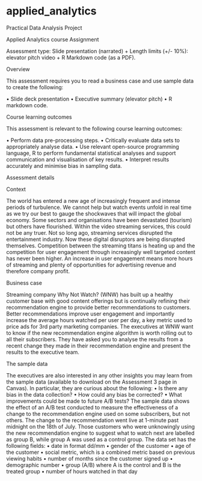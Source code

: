 # applied_analytics

Practical Data Analysis Project

Applied Analytics course Assignment

Assessment type: Slide presentation (narrated) + Length limits (+/- 10%): elevator pitch video + R Markdown code (as a PDF).


Overview

This assessment requires you to read a business case and use sample data to create the following:

• Slide deck presentation
• Executive summary (elevator pitch)
• R markdown code.


Course learning outcomes

This assessment is relevant to the following course learning outcomes:

• Perform data pre-processing steps.
• Critically evaluate data sets to appropriately analyse data.
• Use relevant open-source programming language, R to perform fundamental statistical analyses and support communication and visualisation of key results.
• Interpret results accurately and minimise bias in sampling data.


Assessment details

Context

The world has entered a new age of increasingly frequent and intense periods of turbulence. We cannot help but watch events unfold in real time as we try our best to gauge the shockwaves that will impact the global economy. Some sectors and organisations have been devastated (tourism) but others have flourished. Within the video streaming services, this could not be any truer.
Not so long ago, streaming services disrupted the entertainment industry. Now these digital disruptors are being disrupted themselves. Competition between the streaming titans is heating up and the competition for user engagement through increasingly well targeted content has never been higher. An increase in user engagement means more hours of streaming and plenty of opportunities for advertising revenue and therefore company profit.

Business case

Streaming company Why Not Watch? (WNW) has built up a healthy customer base with good content offerings but is continually refining their recommendation engine to provide better recommendations to customers. Better recommendations improve user engagement and importantly increase the average hours watched per user per day, a key metric used to price ads for 3rd party marketing companies.
The executives at WNW want to know if the new recommendation engine algorithm is worth rolling out to all their subscribers. They have asked you to analyse the results from a recent change they made in their recommendation engine and present the results to the executive team.

The sample data

The executives are also interested in any other insights you may learn from the sample data (available to download on the Assessment 3 page in Canvas). In particular, they are curious about the following:
• Is there any bias in the data collection?
• How could any bias be corrected?
• What improvements could be made to future A/B tests?
The sample data shows the effect of an A/B test conducted to measure the effectiveness of a change to the recommendation engine used on some subscribers, but not others. The change to the recommendation went live at 1-minute past midnight on the 18th of July.
Those customers who were unknowingly using the new recommendation engine to suggest what to watch next are labelled as group B, while group A was used as a control group.
The data set has the following fields:
• date in format dd/mm
• gender of the customer
• age of the customer
• social metric, which is a combined metric based on previous viewing habits
• number of months since the customer signed up
• demographic number
• group (A/B) where A is the control and B is the treated group
• number of hours watched in that day
